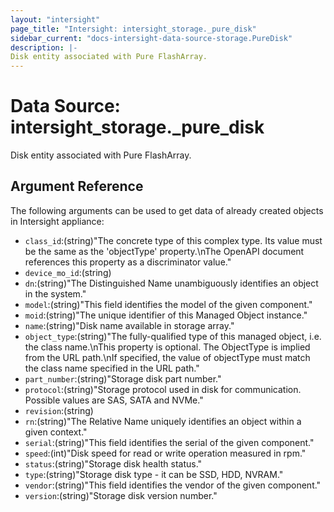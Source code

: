 ```yaml
---
layout: "intersight"
page_title: "Intersight: intersight_storage._pure_disk"
sidebar_current: "docs-intersight-data-source-storage.PureDisk"
description: |-
Disk entity associated with Pure FlashArray.
---
```


# Data Source: intersight_storage._pure_disk
Disk entity associated with Pure FlashArray.
## Argument Reference
The following arguments can be used to get data of already created objects in Intersight appliance:
* `class_id`:(string)"The concrete type of this complex type. Its value must be the same as the 'objectType' property.\nThe OpenAPI document references this property as a discriminator value."
* `device_mo_id`:(string)
* `dn`:(string)"The Distinguished Name unambiguously identifies an object in the system."
* `model`:(string)"This field identifies the model of the given component."
* `moid`:(string)"The unique identifier of this Managed Object instance."
* `name`:(string)"Disk name available in storage array."
* `object_type`:(string)"The fully-qualified type of this managed object, i.e. the class name.\nThis property is optional. The ObjectType is implied from the URL path.\nIf specified, the value of objectType must match the class name specified in the URL path."
* `part_number`:(string)"Storage disk part number."
* `protocol`:(string)"Storage protocol used in disk for communication. Possible values are SAS, SATA and NVMe."
* `revision`:(string)
* `rn`:(string)"The Relative Name uniquely identifies an object within a given context."
* `serial`:(string)"This field identifies the serial of the given component."
* `speed`:(int)"Disk speed for read or write operation measured in rpm."
* `status`:(string)"Storage disk health status."
* `type`:(string)"Storage disk type - it can be SSD, HDD, NVRAM."
* `vendor`:(string)"This field identifies the vendor of the given component."
* `version`:(string)"Storage disk version number."
